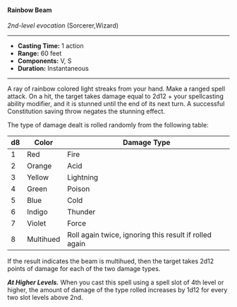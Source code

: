 #### Rainbow Beam
*2nd-level evocation* (Sorcerer,Wizard)
___
- **Casting Time:** 1 action
- **Range:** 60 feet
- **Components:** V, S
- **Duration:** Instantaneous
---
A ray of rainbow colored light streaks from your hand. Make a ranged spell attack. On a hit, the target takes damage equal to 2d12 + your spellcasting ability modifier, and it is stunned until the end of its next turn. A successful Constitution saving throw negates the stunning effect.

The type of damage dealt is rolled randomly from the following table:

d8 | Color | Damage Type
-- | ----- | -----------
1 | Red | Fire
2 | Orange | Acid
3 | Yellow | Lightning
4 | Green | Poison
5 | Blue | Cold
6 | Indigo | Thunder
7 | Violet | Force
8 | Multihued | Roll again twice, ignoring this result if rolled again

If the result indicates the beam is multihued, then the target takes 2d12 points of damage for each of the two damage types.

***At Higher Levels.***  When you cast this spell using a spell slot of 4th level or higher, the amount of damage of the type rolled increases by 1d12 for every two slot levels above 2nd.
